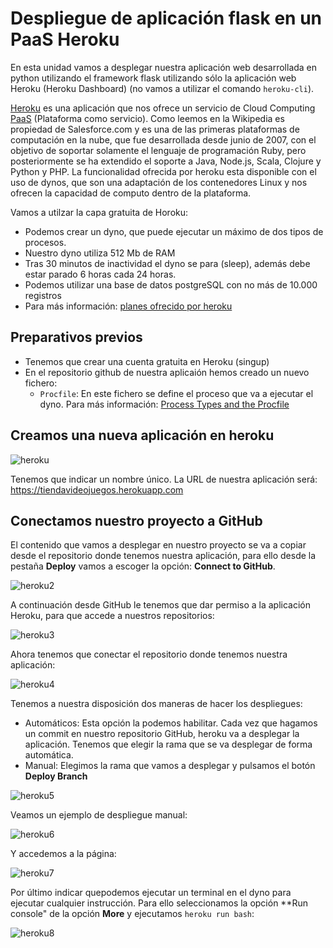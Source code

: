 # Despliegue de aplicación flask en un PaaS Heroku

En esta unidad vamos a desplegar nuestra aplicación web desarrollada en python utilizando el framework flask utilizando sólo la aplicación web Heroku (Heroku Dashboard) (no vamos a utilizar el comando `heroku-cli`).

[Heroku](https://www.heroku.com/) es una aplicación que nos ofrece un servicio de Cloud Computing [PaaS](https://en.wikipedia.org/wiki/Platform_as_a_service) (Plataforma como servicio). Como leemos en la Wikipedia es propiedad de Salesforce.com y es una de las primeras plataformas de computación en la nube, que fue desarrollada desde junio de 2007, con el objetivo de soportar solamente el lenguaje de programación Ruby, pero posteriormente se ha extendido el soporte a Java, Node.js, Scala, Clojure y Python y PHP. La funcionalidad ofrecida por heroku esta disponible con el uso de dynos, que son una adaptación de los contenedores Linux y nos ofrecen la capacidad de computo dentro de la plataforma.

Vamos a utilzar la capa gratuita de Horoku:

* Podemos crear un dyno, que puede ejecutar un máximo de dos tipos de procesos.
* Nuestro dyno utiliza 512 Mb de RAM
* Tras 30 minutos de inactividad el dyno se para (sleep), además debe estar parado 6 horas cada 24 horas.
* Podemos utilizar una base de datos postgreSQL con no más de 10.000 registros
* Para más información: [planes ofrecido por heroku](https://www.heroku.com/pricing#dynos-table-modal)

## Preparativos previos

* Tenemos que crear una cuenta gratuita en Heroku (singup)
* En el repositorio github de nuestra aplicaión hemos creado un nuevo fichero:
	* `Procfile`: En este fichero se define el proceso que va a ejecutar el dyno. Para más información: [Process Types and the Procfile](https://devcenter.heroku.com/articles/procfile)

## Creamos una nueva aplicación en heroku

![heroku](https://raw.githubusercontent.com/josedom24/curso_flask/master/curso/u35/img/heroku.png)

Tenemos que indicar un nombre único. La URL de nuestra aplicación será: https://tiendavideojuegos.herokuapp.com

## Conectamos nuestro proyecto a GitHub

El contenido que vamos a desplegar en nuestro proyecto se va a copiar desde el repositorio donde tenemos nuestra aplicación, para ello desde la pestaña **Deploy** vamos a escoger la opción: **Connect to GitHub**.

![heroku2](https://raw.githubusercontent.com/josedom24/curso_flask/master/curso/u35/img/heroku2.png) 

A continuación desde GitHub le tenemos que dar permiso a la aplicación Heroku, para que accede a nuestros repositorios:

![heroku3](https://raw.githubusercontent.com/josedom24/curso_flask/master/curso/u35/img/heroku3.png) 

Ahora tenemos que conectar el repositorio donde tenemos nuestra aplicación:
        
![heroku4](https://raw.githubusercontent.com/josedom24/curso_flask/master/curso/u35/img/heroku4.png) 

Tenemos a nuestra disposición dos maneras de hacer los despliegues:

* Automáticos: Esta opción la podemos habilitar. Cada vez que hagamos un commit en nuestro repositorio GitHub, heroku va  a desplegar la aplicación. Tenemos que elegir la rama que se va desplegar de forma automática.
* Manual: Elegimos la rama que vamos a desplegar y pulsamos el botón **Deploy Branch**

![heroku5](https://raw.githubusercontent.com/josedom24/curso_flask/master/curso/u35/img/heroku5.png) 

Veamos un ejemplo de despliegue manual:

![heroku6](https://raw.githubusercontent.com/josedom24/curso_flask/master/curso/u35/img/heroku6.png) 

Y accedemos a la página:

![heroku7](https://raw.githubusercontent.com/josedom24/curso_flask/master/curso/u35/img/heroku7.png) 

Por último indicar quepodemos ejecutar un terminal en el dyno para ejecutar cualquier instrucción. Para ello seleccionamos la opción **Run console" de la opción **More** y ejecutamos `heroku run bash`:

![heroku8](https://raw.githubusercontent.com/josedom24/curso_flask/master/curso/u35/img/heroku8.png) 

